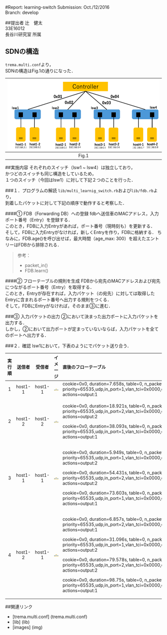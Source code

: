 #Report: learning-switch
Submission: Oct./12/2016  
Branch:     develop  



##提出者
辻　健太  
33E16012  
長谷川研究室 所属  



## SDNの構造
`trema.multi.conf`より，  
SDNの構造はFig.1の通りになった．  

|<img src="img/NetworkStructure.png" width="500px">|  
|:------------------------------------------------:|  
|                     Fig.1                        |  



##実施内容
それぞれのスイッチ（lsw1 ~ lsw4）は独立しており，  
かつどのスイッチも同じ構造をしているため，  
１つのスイッチ（今回はlsw1）に対して下記２つのことを行った．


###１．プログラムの解読
`lib/multi_learnig_switch.rb`および`lib/fdb.rb`より，  
到着したパケットに対して下記の順序で動作すると考察した．  

####① FDB（Forwarding DB）への登録
fdbへ送信車のMACアドレス，入力ポート番号（Entry）を登録する．    
このとき，FDBに入力Entryがあれば，ポート番号（現時刻も）を更新する．  
そして，FDBに入力Entryがなければ，新しくEntryを作り，FDBに格納する．
ちなみに，FDB.age()を呼び出せば，最大時間（age_max: 300）を超えたエントリーはFDBから排除される．    
>参考：
> * packet_in()  
> * FDB.learn()  

####② フローテーブルの規則を生成
FDBから宛先のMACアドレスおよび宛先につながるポート番号（Entry）を取得する．  
このとき，Entryが存在すれば，入力パケット（の宛先）に対しては取得したEntryに含まれるポート番号へ出力する規則をつくる．  
そして，FDBにEntryがなければ，そのまま③に進む．

###③ 入力パケットの出力
②において決まった出力ポートに入力パケットを出力する．  
しかし，②において出力ポートが定まっていないならば，入力パケットを全てのポートへ出力する．  


###２．確認
lsw1において，下表のようにでパケット送り合う．  

| 実行順 |  送信者  |   受信者    |                      イメージ                    |直後のフローテーブル|  
|:-----:|:-------:|:----------:|:-----------------------------------------------:|:---------------|  
|   1   | host1-1 |  host1-1   |<img src="img/host1-1_host1-2.png" width="320px">|cookie=0x0, duration=7.658s, table=0, n_packets=0, n_bytes=0, idle_age=7, priority=65535,udp,in_port=1,vlan_tci=0x0000,dl_src=dd:36:82:ff:45:88,dl_dst=dd:36:82:ff:45:88,nw_src=192.168.0.1,nw_dst=192.168.0.1,nw_tos=0,tp_src=0,tp_dst=0 actions=output:1|  
|   2   | host1-2 |  host1-2   |<img src="img/host1-1_host1-2.png" width="320px">|<P>cookie=0x0, duration=18.921s, table=0, n_packets=0, n_bytes=0, idle_age=18, priority=65535,udp,in_port=2,vlan_tci=0x0000,dl_src=cb:95:96:e6:9d:03,dl_dst=cb:95:96:e6:9d:03,nw_src=192.168.0.2,nw_dst=192.168.0.2,nw_tos=0,tp_src=0,tp_dst=0 actions=output:2</P><P>cookie=0x0, duration=38.093s, table=0, n_packets=0, n_bytes=0, idle_age=38, priority=65535,udp,in_port=1,vlan_tci=0x0000,dl_src=dd:36:82:ff:45:88,dl_dst=dd:36:82:ff:45:88,nw_src=192.168.0.1,nw_dst=192.168.0.1,nw_tos=0,tp_src=0,tp_dst=0 actions=output:1</P>|  
|   3   | host1-1 |  host1-1   |<img src="img/host1-2_host1-1.png" width="320px">|<P>cookie=0x0, duration=5.949s, table=0, n_packets=0, n_bytes=0, idle_age=5, priority=65535,udp,in_port=1,vlan_tci=0x0000,dl_src=dd:36:82:ff:45:88,dl_dst=cb:95:96:e6:9d:03,nw_src=192.168.0.1,nw_dst=192.168.0.2,nw_tos=0,tp_src=0,tp_dst=0 actions=output:2<P><P>cookie=0x0, duration=54.431s, table=0, n_packets=0, n_bytes=0, idle_age=54, priority=65535,udp,in_port=2,vlan_tci=0x0000,dl_src=cb:95:96:e6:9d:03,dl_dst=cb:95:96:e6:9d:03,nw_src=192.168.0.2,nw_dst=192.168.0.2,nw_tos=0,tp_src=0,tp_dst=0 actions=output:2</P><P>cookie=0x0, duration=73.603s, table=0, n_packets=0, n_bytes=0, idle_age=73, priority=65535,udp,in_port=1,vlan_tci=0x0000,dl_src=dd:36:82:ff:45:88,dl_dst=dd:36:82:ff:45:88,nw_src=192.168.0.1,nw_dst=192.168.0.1,nw_tos=0,tp_src=0,tp_dst=0 actions=output:1</P>|  
|   4   | host1-2 |  host1-1   |<img src="img/host1-1_host1-2.png" width="320px">|<P>cookie=0x0, duration=6.857s, table=0, n_packets=0, n_bytes=0, idle_age=6, priority=65535,udp,in_port=2,vlan_tci=0x0000,dl_src=cb:95:96:e6:9d:03,dl_dst=dd:36:82:ff:45:88,nw_src=192.168.0.2,nw_dst=192.168.0.1,nw_tos=0,tp_src=0,tp_dst=0 actions=output:1</P><P>cookie=0x0, duration=31.096s, table=0, n_packets=0, n_bytes=0, idle_age=31, priority=65535,udp,in_port=1,vlan_tci=0x0000,dl_src=dd:36:82:ff:45:88,dl_dst=cb:95:96:e6:9d:03,nw_src=192.168.0.1,nw_dst=192.168.0.2,nw_tos=0,tp_src=0,tp_dst=0 actions=output:2</P><P>cookie=0x0, duration=79.578s, table=0, n_packets=0, n_bytes=0, idle_age=79, priority=65535,udp,in_port=2,vlan_tci=0x0000,dl_src=cb:95:96:e6:9d:03,dl_dst=cb:95:96:e6:9d:03,nw_src=192.168.0.2,nw_dst=192.168.0.2,nw_tos=0,tp_src=0,tp_dst=0 actions=output:2</P><P>cookie=0x0, duration=98.75s, table=0, n_packets=0, n_bytes=0, idle_age=98, priority=65535,udp,in_port=1,vlan_tci=0x0000,dl_src=dd:36:82:ff:45:88,dl_dst=dd:36:82:ff:45:88,nw_src=192.168.0.1,nw_dst=192.168.0.1,nw_tos=0,tp_src=0,tp_dst=0 actions=output:1</P>|  



##関連リンク
* [trema.multi.conf] (trema.multi.conf)
* [lib] (lib)
* [images] (img)
